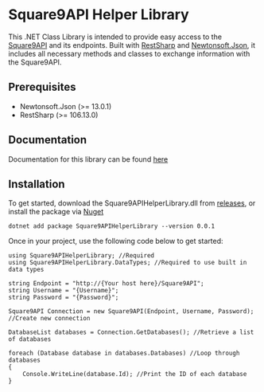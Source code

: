 # Square9API Helper Library
This .NET Class Library is intended to provide easy access to the [Square9API](http://www.square-9.com/api/) and its endpoints. Built with [RestSharp](https://github.com/restsharp/RestSharp) and [Newtonsoft.Json](https://github.com/JamesNK/Newtonsoft.Json), it includes all necessary methods and classes to exchange information with the Square9API. 

## Prerequisites
 - Newtonsoft.Json (>= 13.0.1)
 - RestSharp (>= 106.13.0)

## Documentation
Documentation for this library can be found [here](https://github.com/chrisstoll1/Square9APIHelperLibrary/wiki)

## Installation
To get started, download the Square9APIHelperLibrary.dll from [releases](https://github.com/chrisstoll1/Square9APIHelperLibrary/releases), or install the package via [Nuget](https://www.nuget.org/packages/Square9APIHelperLibrary/)

    dotnet add package Square9APIHelperLibrary --version 0.0.1

Once in your project, use the following code below to get started:

    using Square9APIHelperLibrary; //Required
    using Square9APIHelperLibrary.DataTypes; //Required to use built in data types
    
    string Endpoint = "http://{Your host here}/Square9API";
    string Username = "{Username}";
    string Password = "{Password}";
    
    Square9API Connection = new Square9API(Endpoint, Username, Password); //Create new connection
    
    DatabaseList databases = Connection.GetDatabases(); //Retrieve a list of databases
    
    foreach (Database database in databases.Databases) //Loop through databases
    {
        Console.WriteLine(database.Id); //Print the ID of each database
    }
